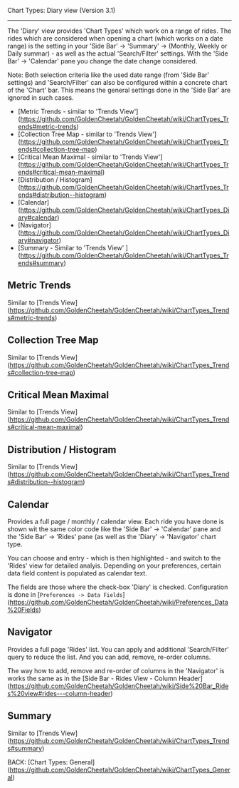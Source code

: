 Chart Types: Diary view (Version 3.1)
***

The 'Diary' view provides 'Chart Types' which work on a range of rides. The rides which are considered when opening a chart (which works on a date range) is the setting in your 'Side Bar' -> 'Summary' -> (Monthly, Weekly or Daily summar) - as well as the actual 'Search/Filter' settings. With the 'Side Bar' -> 'Calendar' pane you change the date change considered.

Note: Both selection criteria like the used date range (from 'Side Bar' settings) and 'Search/Filter' can also be configured within a concrete chart of the 'Chart' bar. This means the general settings done in the 'Side Bar' are ignored in such cases.

* [Metric Trends - similar to 'Trends View'] (https://github.com/GoldenCheetah/GoldenCheetah/wiki/ChartTypes_Trends#metric-trends)
* [Collection Tree Map - similar to 'Trends View'] (https://github.com/GoldenCheetah/GoldenCheetah/wiki/ChartTypes_Trends#collection-tree-map)
* [Critical Mean Maximal - similar to 'Trends View'] (https://github.com/GoldenCheetah/GoldenCheetah/wiki/ChartTypes_Trends#critical-mean-maximal)
* [Distribution / Histogram] (https://github.com/GoldenCheetah/GoldenCheetah/wiki/ChartTypes_Trends#distribution--histogram)
* [Calendar] (https://github.com/GoldenCheetah/GoldenCheetah/wiki/ChartTypes_Diary#calendar)
* [Navigator] (https://github.com/GoldenCheetah/GoldenCheetah/wiki/ChartTypes_Diary#navigator)
* [Summary - Similar to 'Trends View' ] (https://github.com/GoldenCheetah/GoldenCheetah/wiki/ChartTypes_Trends#summary)

## Metric Trends
Similar to [Trends View] (https://github.com/GoldenCheetah/GoldenCheetah/wiki/ChartTypes_Trends#metric-trends)

## Collection Tree Map
Similar to [Trends View] (https://github.com/GoldenCheetah/GoldenCheetah/wiki/ChartTypes_Trends#collection-tree-map)

## Critical Mean Maximal
Similar to [Trends View] (https://github.com/GoldenCheetah/GoldenCheetah/wiki/ChartTypes_Trends#critical-mean-maximal)

## Distribution / Histogram
Similar to [Trends View] (https://github.com/GoldenCheetah/GoldenCheetah/wiki/ChartTypes_Trends#distribution--histogram)

## Calendar

Provides a full page / monthly / calendar view. Each ride you have done is shown wit the same color code like the 'Side Bar' -> 'Calendar' pane and the 'Side Bar' -> 'Rides' pane (as well as the 'Diary' -> 'Navigator' chart type.

You can choose and entry - which is then highlighted - and switch to the 'Rides' view for detailed analyis. Depending on your preferences, certain data field content is populated as calendar text.

The fields are those where the check-box 'Diary' is checked. Configuration is done in [`Preferences -> Data Fields`] (https://github.com/GoldenCheetah/GoldenCheetah/wiki/Preferences_Data%20Fields)  

## Navigator

Provides a full page 'Rides' list. You can apply and additional 'Search/Filter' query to reduce the list. And you can add, remove, re-order columns.

The way how to add, remove and re-order of columns in the 'Navigator' is works the same as in the [Side Bar - Rides View - Column Header]
(https://github.com/GoldenCheetah/GoldenCheetah/wiki/Side%20Bar_Rides%20view#rides---column-header)

## Summary
Similar to [Trends View] (https://github.com/GoldenCheetah/GoldenCheetah/wiki/ChartTypes_Trends#summary)

BACK: [Chart Types: General] (https://github.com/GoldenCheetah/GoldenCheetah/wiki/ChartTypes_General)